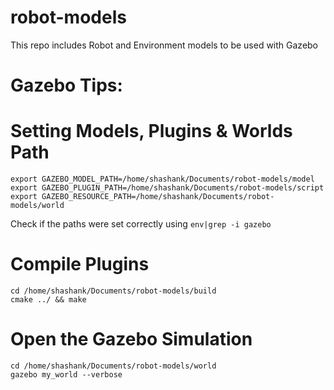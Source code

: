 # robot-models

This repo includes Robot and Environment models to be used with Gazebo

# Gazebo Tips:

# Setting Models, Plugins & Worlds Path
```
export GAZEBO_MODEL_PATH=/home/shashank/Documents/robot-models/model
export GAZEBO_PLUGIN_PATH=/home/shashank/Documents/robot-models/script
export GAZEBO_RESOURCE_PATH=/home/shashank/Documents/robot-models/world
```
Check if the paths were set correctly using `env|grep -i gazebo`

# Compile Plugins
```
cd /home/shashank/Documents/robot-models/build
cmake ../ && make
```

# Open the Gazebo Simulation
```
cd /home/shashank/Documents/robot-models/world
gazebo my_world --verbose

```

